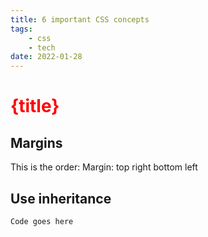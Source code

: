 ```yaml
---
title: 6 important CSS concepts 
tags: 
    - css
    - tech
date: 2022-01-28
---
```


# {title}

## Margins
This is the order:  Margin: top right bottom left

## Use inheritance
`Code goes here`

<style>

h1 {
    color: red
}

</style>